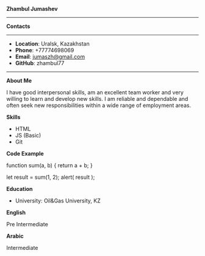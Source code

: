 **Zhambul Jumashev**
_____________
**Contacts**
**************
* __Location__: Uralsk, Kazakhstan
* __Phone__: +77774698069
* __Email__: jumaszh@gmail.com
* __GitHub__: zhambul77
_______________
__About Me__

I have good interpersonal skills, am an excellent team worker and very willing to learn and develop new skills.
I am reliable and dependable and often seek new responsibilities within a wide range of employment areas.

__Skills__

* HTML
* JS (Basic)
* Git

__Code Example__

function sum(a, b) {
  return a + b;
}

let result = sum(1, 2);
alert( result );

__Education__

* University: Oil&Gas University, KZ

__English__

Pre Intermediate

__Arabic__

Intermediate
